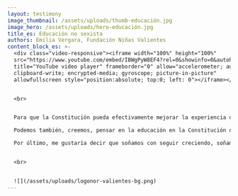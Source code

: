 ```yaml
---
layout: testimony
image_thumbnail: /assets/uploads/thumb-educación.jpg
image_hero: /assets/uploads/hero-educación.jpg
title_es: Educación no sexista
authors: Emilia Vergara, Fundación Niñas Valientes
content_block_es: >-
  <div class="video-responsive"><iframe width="100%" height="100%"
  src="https://www.youtube.com/embed/IBWgPyW8EF4?rel=0&showinfo=0&autohide=1&modestbranding=1"
  title="YouTube video player" frameborder="0" allow="accelerometer; autoplay;
  clipboard-write; encrypted-media; gyroscope; picture-in-picture"
  allowfullscreen style="position:absolute; top:0; left: 0"></iframe></div>


  <br>


  Para que la Constitución pueda efectivamente mejorar la experiencia de vida de las mujeres, creemos que es fundamental lograr la equidad de género desde la niñez a través de la educación. Por lo mismo creemos que necesitamos crear espacios y también proyectos para prevenir la violencia de género, disminuir las desigualdades a través de, por un lado, el desarrollo socio-emocional, y por otro, la salud mental obviamente desde una perspectiva de género a través de lo largo de las distintas etapas de la niñez y adolescencia. Y así mismo creemos que entonces la Constitución debe marcar un precedente en profundizar de manera colectiva el pensamiento crítico sobre las desigualdades de género y así garantizar que seamos capaces de entregar una educación que sea libre de violencias y que permita al desarrollo pleno de la niñez. De igual modo creemos que estamos en un contexto en el que podemos pensar un modelo educativo distinto, un modelo no sexista, que implica aventurarnos a construir una forma distinta de entender y responsabilizarnos de cuestionar, de eliminar las violencias, las desigualdades dentro del espacio educativo. De esta forma podemos generar una educación que sea transformadora, que sea libre de discriminaciones. 

  Podemos también, creemos, pensar en la educación en la Constitución de una manera socio-emocional que ponga en el centro la posibilidad de desarrollarnos de manera integral, de pensar en nuestro bienestar emocional, y pensar cómo nos podemos vincular y desenvolvernos de una forma distinta, colaborativa, sorora entre los distintos factores de la sociedad. Entonces, como Fundación Niñas Valientes, ya venimos trabajando durante varios años en romper estos paradigmas, en romper y entender que la educación requieren de una nueva construcción, requiere de un modelo que permita garantizar una vida libre de violencias para todos, todas y todes. Creemos que si pensamos en una sociedad más justa en todes quienes habitamos en esta sociedad, tenemos que pensar en un modelo que derribe estereotipos de género, como por ejemplo el proyecto que nos están planteando el de las Señoras Juanitas. Entonces esta nueva Constitución debe poner también en el centro los cuidados, garantizar la posibilidad de educar y de criar en equidad de género, y obviamente reevaluar los sistemas de cuidado, dándole el valor social y el valor económico que estos tienen. 

  Por último, me gustaría decir que soñamos con seguir creciendo, soñamos con aportar a esta transformación social. Creemos que este momento histórico en el que estamos redactando una nueva Constitución debiera generar instancias en las que de manera colectiva repensemos cómo queremos que el modelo educativo sea, cómo queremos incorporar nuevas miradas, y cómo, entre todos, todas y todes, podemos aportar a que la niñez y la adolescencia vivan en espacios que no les violenten y vivan en espacios que les permitan su desarrollo pleno.


  <br>


  ![](/assets/uploads/logonor-valientes-bg.png)
---
```

